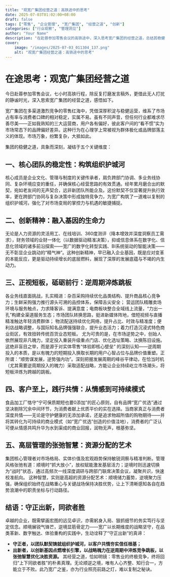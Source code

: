 ```yaml
---
title: "观宽广集团经营之道：高铁途中的思考"
date: 2025-07-03T01:02:00+08:00
draft: false
tags: ["零售", "企业管理", "宽广集团", "经营之道", "创新"]
categories: ["行业观察", "管理洞见"]
author: "Your Name"
description: "在赴蓉参加零售会议的高铁途中，深入思考宽广集团的经营之道，总结其稳健发展的五个关键维度，分享对零售行业与企业管理的洞见。"
cover:
    image: "/images/2025-07-03_011304_137.png" 
    alt: "观宽广集团经营之道：高铁途中的思考"
---
```


# 在途思考：观宽广集团经营之道
今日赴蓉参加零售会议，七小时高铁行程，除反复打磨发言稿外，更借此无人打扰的静谧时光，深入思索宽广集团的经营之道，感悟如下。

宽广集团在多渠道激烈竞争的零售红海中，凭借深厚积淀与稳健运营，维系了市场占有率与消费者口碑的相对稳定，实属不易。虽有不同声音，但任何行业都难求尽善尽美——正如我熟知的三大运营商，用户各有偏好，彼此客户间的“看不惯”实为市场常态下的品牌偏好差异。这种行为在心理学上常被视为群体极化或品牌部落主义的体现。市场万象，纷繁复杂，大抵如此。

集团的稳健之道，具象而深刻，凝结于五个关键维度：

## 一、核心团队的稳定性：构筑组织护城河
核心成员是企业文化、管理与制度的关键传承者，肩负跨部门协调、多业务线协同、复杂环境应变的重任，并确保核心经营思路的有效贯通。经年累月磨合出的默契，宛如老友间的无声契合，远非新团队所能企及。这份默契不仅显著提升执行效率，更在跨部门协同与复杂决策中形成独特竞争力，为宽广构筑了一道难以复制的组织护城河，强化了对市场变局的掌控力与机遇的敏捷捕捉。

## 二、创新精神：融入基因的生命力
无论是人力资源的灵活用工、在线培训、360度测评（降本增效并深度洞察员工需求），财务领域的业财一体化（以数据驱动精准决策），抑或信息体系在数字化、信息化领域的诸多前沿探索——宽广的数字化转型实践、BI系统驱动的智能决策——无不彰显企业跳动的“精气神”。这种创新精神，早已融入企业基因，既是应对变革的本能反应，更是驱动持续增长的底层燃料，展现了深厚的发展底蕴与不竭的内生动力。

## 三、正视短板，砥砺前行：逆周期淬炼跳板
各业务线直面挑战，扎实精进：杂百采购持续优化品类结构、提升商品核心竞争力；生鲜采购强力推行源头可溯的品控体系，保障舌尖安全； 营运团队精雕卖场环境与服务触点，力求降客诉、提满意度；电商板块整合全域线上流量，“力出一孔”构建全渠道服务生态；市场团队转换思路，挺进新媒体阵地，借短视频与直播精准触达年轻消费群体； 物流配送持续优化网络，提升占比、时效与精准度；便利店战略调整，与国际知名品牌强强联合，提升业态活力；着力打造沉浸式特色商业街区，有效扭转传统百货业态短板。 尤为可贵的是，在市场逆势之中，创始人依然展现非凡魄力，坚定投入重装升级重点门店、优化选址策略、汰换陈旧设施。这绝非盲目之举，而是源于对实体零售“体验即核心壁垒” 的深刻认知——逆周期投入的本质，是以有魄力的短期投入换取长期的用户心智占位与品牌价值重塑。正所谓：“顺势谋发展，逆势强内功”。深刻把握发展周期的峰谷平律动，在恰当时机（尤其需要逆周期投入的魄力）采取适配战略，方能让企业持续屹立市场潮头，将短板淬炼为跨越的跳板。

## 四、客户至上，践行共情：从情感到可持续模式
食品加工厂恪守“宁可保质期短也要0添加”的匠心原则，自有品牌“宽广优选”通过坚决剔除冗余中间环节，为消费者献上优质平价的实在选择。当商家真正与消费者深度共情——无论是守护健康的无添加承诺，还是追求物超所值的购物期待——并将其转化为可持续的商业模式（如“宽广优选”创造的价值洼地），消费者的广泛认可便从情感共鸣升华为水到渠成的商业回报，润物无声，根基弥坚。

## 五、高层管理的张弛智慧：资源分配的艺术
集团核心管理者对市场格局、实体价值及宏观趋势保持敏锐洞察与精准判断。管理风格张弛有道：顺境时“抓大放小”，放权赋能激发基层活力；逆境时则迅速切换为“战时”状态，通过高频次一线深度调研与跨部门联席决策会议，凝聚共识，快速校准航向。 这种智慧，实则是高超的资源分配艺术：顺境储力蓄势，逆境聚力压强，确保组织始终在战略重心与关键战场保持决胜优势，让上下清晰感知各自在趋势浪潮中的职责坐标与行动路径。

## 结语：守正出新，同欲者胜
卓越的企业，既需擘画宏图的远见卓识，亦需躬身入局、狠抓细节的务实笃行与坚定信念。顺境展锐气锋芒，逆境显筋骨定力——宽广以长期维度的战略坚守，在品类革新、数字触达、体验重构的实践中，生动诠释了“守正出新”的真谛：
- **守正者，以团队默契铸就组织护城河，以客户共情夯实信任根基；**
- **出新者，以创新基因点燃增长引擎，以战略魄力在逆周期中淬炼竞争跳板，以张弛智慧优化决胜资源。**
其经营之道，恰如明镜：零售业的终极竞争，终将回归“上下同欲者胜”的朴素真理。无论顺逆之境，唯有人心齐整、知行合一，方能立于不败。此乃宽广之鉴，亦为行业照亮前路之灯，难以复制之秘诀。